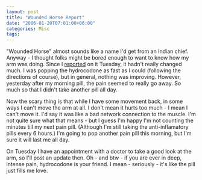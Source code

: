 ```yaml
---
layout: post
title: "Wounded Horse Report"
date: "2006-01-20T07:01:00+06:00"
categories: Misc 
tags: 
---
```


"Wounded Horse" almost sounds like a name I'd get from an Indian chief. Anyway - I thought folks might be bored enough to want to know how my arm was doing. Since I <a href="http://ray.camdenfamily.com/index.cfm/2006/1/17/If-I-was-a-horse-they-would-shoot-me">reported</a> on it Tuesday, it hadn't really changed much. I was popping the hydrocodone as fast as I could (following the directions of course), but in general, nothing was improving. However, yesterday after my morning pill, the pain seemed to really go away. So much so that I didn't take another pill all day.
<!--more-->
Now the scary thing is that while I have some movement back, in some ways I can't move the arm at all. I don't mean it hurts too much - I mean I can't move it. I'd say it was like a bad network connection to the muscle. I'm not quite sure what that means - but I guess I'm happy I'm not counting the minutes till my next pain pill. (Although I'm still taking the anti-inflamatory pills every 6 hours.) I'm going to pop another pain pill this morning, but I'm sure it will last me all day. 

On Tuesday I have an appointment with a doctor to take a good look at the arm, so I'll post an update then. Oh - and btw - if you are ever in deep, intense pain, hydrocodone is your friend. I mean - seriously - it's like the pill just fills me love.